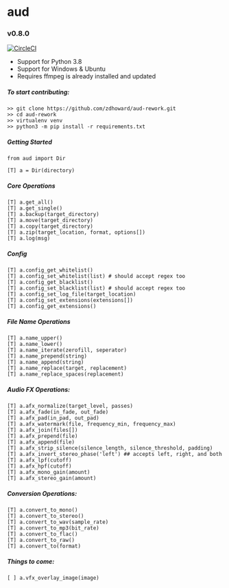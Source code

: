 # aud
### v0.8.0
[![CircleCI](https://circleci.com/gh/zdhoward/aud.svg?style=svg)](https://circleci.com/gh/zdhoward/aud)

- Support for Python 3.8
- Support for Windows & Ubuntu
- Requires ffmpeg is already installed and updated

##### To start contributing:
```
>> git clone https://github.com/zdhoward/aud-rework.git
>> cd aud-rework
>> virtualenv venv
>> python3 -m pip install -r requirements.txt
```

##### Getting Started
```
from aud import Dir

[T] a = Dir(directory)
```

##### Core Operations
```
[T] a.get_all()
[T] a.get_single()
[T] a.backup(target_directory)
[T] a.move(target_directory)
[T] a.copy(target_directory)
[T] a.zip(target_location, format, options[])
[T] a.log(msg)
```

##### Config
```
[T] a.config_get_whitelist()
[T] a.config_set_whitelist(list) # should accept regex too
[T] a.config_get_blacklist()
[T] a.config_set_blacklist(list) # should accept regex too
[T] a.config_set_log_file(target_location)
[T] a.config_set_extensions(extensions[])
[T] a.config_get_extensions()
```
##### File Name Operations
```
[T] a.name_upper()
[T] a.name_lower()
[T] a.name_iterate(zerofill, seperator)
[T] a.name_prepend(string)
[T] a.name_append(string)
[T] a.name_replace(target, replacement)
[T] a.name_replace_spaces(replacement)
```
##### Audio FX Operations:
```
[T] a.afx_normalize(target_level, passes)
[T] a.afx_fade(in_fade, out_fade)
[T] a.afx_pad(in_pad, out_pad)
[T] a.afx_watermark(file, frequency_min, frequency_max)
[T] a.afx_join(files[])
[T] a.afx_prepend(file)
[T] a.afx_append(file)
[T] a.afx_strip_silence(silence_length, silence_threshold, padding)
[T] a.afx_invert_stereo_phase('left') ## accepts left, right, and both
[T] a.afx_lpf(cutoff)
[T] a.afx_hpf(cutoff)
[T] a.afx_mono_gain(amount)
[T] a.afx_stereo_gain(amount)
```

##### Conversion Operations:
```
[T] a.convert_to_mono()
[T] a.convert_to_stereo()
[T] a.convert_to_wav(sample_rate)
[T] a.convert_to_mp3(bit_rate)
[T] a.convert_to_flac()
[T] a.convert_to_raw()
[T] a.convert_to(format)
```

##### Things to come:
```
[ ] a.vfx_overlay_image(image)
```

